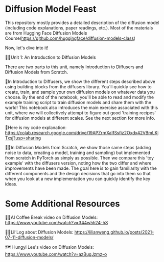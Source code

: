 # Diffusion Model Feast
This repository mostly provides a detailed description of the diffusion model (including code explanations, paper readings, etc.).
Most of the materials are from Hugging Face Diffusion Models Course(https://github.com/huggingface/diffusion-models-class)

Now, let's dive into it!

👩‍🎓Unit 1: An Introduction to Diffusion Models

There are two parts to this unit, namely Introduction to Diffusers and Diffusion Models from Scratch.

🧨In Introduction to Diffusers, we show the different steps described above using building blocks from the diffusers library. You'll quickly see how to create, train, and sample your own diffusion models on whatever data you choose. By the end of the notebook, you'll be able to read and modify the example training script to train diffusion models and share them with the world! This notebook also introduces the main exercise associated with this unit, where we will collectively attempt to figure out good 'training recipes' for diffusion models at different scales. See the next section for more info.

🤗Here is my code explanation: https://colab.research.google.com/drive/19APZrmXaIfSsfiz2Oxdx42VBmLKjTxsj?usp=sharing

🧑‍🔬In Diffusion Models from Scratch, we show those same steps (adding noise to data, creating a model, training and sampling) but implemented from scratch in PyTorch as simply as possible. Then we compare this 'toy example' with the diffusers version, noting how the two differ and where improvements have been made. The goal here is to gain familiarity with the different components and the design decisions that go into them so that when you look at a new implementation you can quickly identify the key ideas.

# Some Additional Resources

🏋️‍♂️AI Coffee Break video on Diffusion Models: https://www.youtube.com/watch?v=344w5h24-h8

🏋️‍♂️Lil’Log about Diffusion Models: https://lilianweng.github.io/posts/2021-07-11-diffusion-models/

🗺 Hungyi Lee's video on Diffusion Models: https://www.youtube.com/watch?v=azBugJzmz-o


